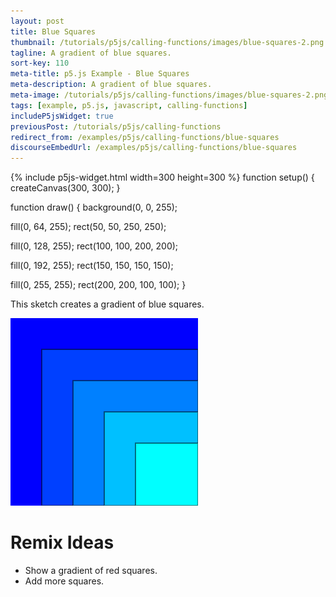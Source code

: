 ```yaml
---
layout: post
title: Blue Squares
thumbnail: /tutorials/p5js/calling-functions/images/blue-squares-2.png
tagline: A gradient of blue squares.
sort-key: 110
meta-title: p5.js Example - Blue Squares
meta-description: A gradient of blue squares.
meta-image: /tutorials/p5js/calling-functions/images/blue-squares-2.png
tags: [example, p5.js, javascript, calling-functions]
includeP5jsWidget: true
previousPost: /tutorials/p5js/calling-functions
redirect_from: /examples/p5js/calling-functions/blue-squares
discourseEmbedUrl: /examples/p5js/calling-functions/blue-squares
---
```


{% include p5js-widget.html width=300 height=300 %}
function setup() {
  createCanvas(300, 300);
}

function draw() {
  background(0, 0, 255);

  fill(0, 64, 255);
  rect(50, 50, 250, 250);

  fill(0, 128, 255);
  rect(100, 100, 200, 200);

  fill(0, 192, 255);
  rect(150, 150, 150, 150);

  fill(0, 255, 255);
  rect(200, 200, 100, 100);
}
</script>

This sketch creates a gradient of blue squares.

![blue squares](/tutorials/p5js/calling-functions/images/blue-squares-1.png)

# Remix Ideas

- Show a gradient of red squares.
- Add more squares.
